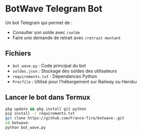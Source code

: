 # BotWave Telegram Bot

Un bot Telegram qui permet de :

- Consulter son solde avec `/solde`
- Faire une demande de retrait avec `/retrait montant`

## Fichiers

- `bot_wave.py` : Code principal du bot
- `soldes.json` : Stockage des soldes des utilisateurs
- `requirements.txt` : Dépendances Python
- `Procfile` : Utilisé pour l’hébergement sur Railway ou Heroku

## Lancer le bot dans Termux

```bash
pkg update && pkg install git python
pip install -r requirements.txt
git clone https://github.com/France-fire/botwave-.git
cd botwave-
python bot_wave.py
